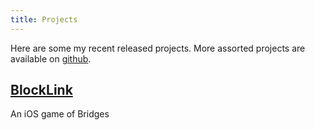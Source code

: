 ```yaml
---
title: Projects
---
```



Here are some my recent released projects. More assorted projects are available on [github](http://github.com/rafalio).

## [BlockLink](https://itunes.apple.com/us/app/blocklink/id881849017?mt=8)
An iOS game of Bridges

